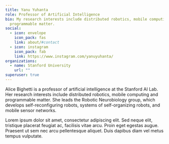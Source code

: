 ```yaml
---
title: Yanu Yuhanta
role: Professor of Artificial Intelligence
bio: My research interests include distributed robotics, mobile computing and
  programmable matter.
social:
  - icon: envelope
    icon_pack: fas
    link: about/#contact
  - icon: instagram
    icon_pack: fab
    link: https://www.instagram.com/yanuyuhanta/
organizations:
  - name: Stanford University
    url: ""
superuser: true
---
```


Alice Bighetti is a professor of artificial intelligence at the Stanford AI Lab. Her research interests include distributed robotics, mobile computing and programmable matter. She leads the Robotic Neurobiology group, which develops self-reconfiguring robots, systems of self-organizing robots, and mobile sensor networks.

Lorem ipsum dolor sit amet, consectetur adipiscing elit. Sed neque elit, tristique placerat feugiat ac, facilisis vitae arcu. Proin eget egestas augue. Praesent ut sem nec arcu pellentesque aliquet. Duis dapibus diam vel metus tempus vulputate.
